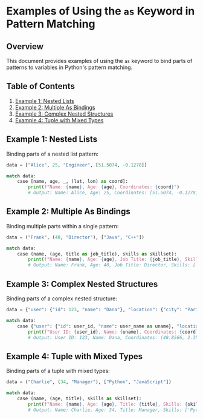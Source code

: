 # Examples of Using the `as` Keyword in Pattern Matching

## Overview
This document provides examples of using the `as` keyword to bind parts of patterns to variables in Python's pattern matching.

## Table of Contents
1. [Example 1: Nested Lists](#example-1-nested-lists)
2. [Example 2: Multiple As Bindings](#example-2-multiple-as-bindings)
3. [Example 3: Complex Nested Structures](#example-3-complex-nested-structures)
4. [Example 4: Tuple with Mixed Types](#example-4-tuple-with-mixed-types)

## Example 1: Nested Lists
Binding parts of a nested list pattern:

```python
data = ["Alice", 25, "Engineer", [51.5074, -0.1278]]

match data:
    case [name, age, _, (lat, lon) as coord]:
        print(f"Name: {name}, Age: {age}, Coordinates: {coord}")
        # Output: Name: Alice, Age: 25, Coordinates: [51.5074, -0.1278]
```

## Example 2: Multiple As Bindings
Binding multiple parts within a single pattern:

```python
data = ("Frank", (40, "Director"), ["Java", "C++"])

match data:
    case (name, (age, title as job_title), skills as skillset):
        print(f"Name: {name}, Age: {age}, Job Title: {job_title}, Skills: {skillset}")
        # Output: Name: Frank, Age: 40, Job Title: Director, Skills: ['Java', 'C++']
```

## Example 3: Complex Nested Structures
Binding parts of a complex nested structure:

```python
data = {"user": {"id": 123, "name": "Dana"}, "location": {"city": "Paris", "coordinates": (48.8566, 2.3522)}}

match data:
    case {"user": {"id": user_id, "name": user_name as uname}, "location": {"coordinates": (lat, lon) as coord}}:
        print(f"User ID: {user_id}, Name: {uname}, Coordinates: {coord}")
        # Output: User ID: 123, Name: Dana, Coordinates: (48.8566, 2.3522)
```

## Example 4: Tuple with Mixed Types
Binding parts of a tuple with mixed types:

```python
data = ("Charlie", (34, "Manager"), ["Python", "JavaScript"])

match data:
    case (name, (age, title), skills as skillset):
        print(f"Name: {name}, Age: {age}, Title: {title}, Skills: {skillset}")
        # Output: Name: Charlie, Age: 34, Title: Manager, Skills: ['Python', 'JavaScript']
```

